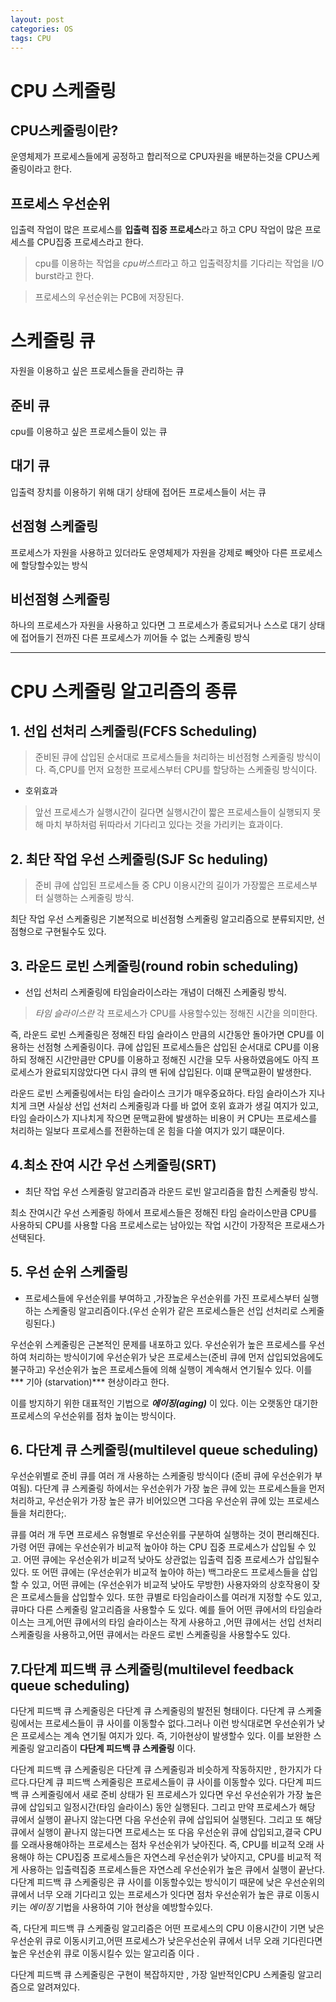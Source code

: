 ```yaml
---
layout: post
categories: OS
tags: CPU
---
```

# CPU 스케줄링
## CPU스케줄링이란?

운영체제가 프로세스들에게 공정하고 합리적으로 CPU자원을 배분하는것을 CPU스케줄링이라고 한다.
## 프로세스 우선순위 
입출력 작업이 많은 프로세스를 **입출력 집중 프로세스**라고 하고 CPU 작업이 많은 프로세스를 CPU집중 프로세스라고 한다.
> cpu를 이용하는 작업을 *cpu버스트*라고 하고 입출력장치를 기다리는 작업을 I/O burst라고 한다.

> 프로세스의 우선순위는 PCB에 저장된다.

# 스케줄링 큐 
자원을 이용하고 싶은 프로세스들을 관리하는 큐 
## 준비 큐 
cpu를 이용하고 싶은 프로세스들이 있는 큐 
## 대기 큐
입출력 장치를 이용하기 위해 대기 상태에 접어든 프로세스들이 서는 큐

## 선점형 스케줄링
프로세스가 자원을 사용하고 있더라도 운영체제가 자원을 강제로 빼앗아 다른 프로세스에 할당할수있는 방식
## 비선점형 스케줄링
하나의 프로세스가 자원을 사용하고 있다면 그 프로세스가 종료되거나 스스로 대기 상태에 접어들기 전까진 다른 프로세스가 끼어들 수 없는 스케줄링 방식





---


# CPU 스케줄링 알고리즘의 종류
## 1. 선입 선처리 스케줄링(FCFS Scheduling)
 >준비된 큐에 삽입된 순서대로 프로세스들을 처리하는 비선점형 스케줄링 방식이다.
 즉,CPU를 먼저 요청한 프로세스부터 CPU를 할당하는 스케줄링 방식이다.
 
 - 호위효과
 
 >앞선 프로세스가 실행시간이 길다면 실행시간이 짧은 프로세스들이 실행되지 못해 마치 부하처럼 뒤따라서 기다리고 있다는 것을 가리키는 효과이다.


## 2. 최단 작업 우선 스케줄링(SJF Sc heduling)
>준비 큐에 삽입된 프로세스들 중 CPU 이용시간의 길이가 가장짧은 프로세스부터 실행하는 스케줄링 방식.

최단 작업 우선 스케줄링은 기본적으로 비선점형 스케줄링 알고리즘으로 분류되지만, 선점형으로 구현될수도 있다.

## 3. 라운드 로빈 스케줄링(round robin scheduling)
- 선입 선처리 스케줄링에 타임슬라이스라는 개념이 더해진 스케줄링 방식.
>*타임 슬라이스란* 각 프로세스가 CPU를 사용할수있는 정해진 시간을 의미한다.

즉, 라운드 로빈 스케줄링은 정해진 타임 슬라이스 만큼의 시간동안 돌아가면 CPU를 이용하는 선점형 스케줄링이다.
큐에 삽입된 프로세스들은 삽입된 순서대로 CPU를 이용하되 정해진 시간만큼만 CPU를 이용하고 정해진 시간을 모두 사용하였음에도 아직 프로세스가 완료되지않았다면 다시 큐의 맨 뒤에 삽입된다.
이떄 문맥교환이 발생한다.

라운드 로빈 스케줄링에서는 타임 슬라이스 크기가 매우중요하다. 
타임 슬라이스가 지나치게 크면 사실상 선입 선처리 스케줄링과 다를 바 없어 호위 효과가 생길 여지가 있고, 타임 슬라이스가 지나치게 작으면 문맥교환에 발생하는 비용이 커 CPU는 프로세스를 처리하는 일보다 프로세스를 전환하는데 온 힘을 다쓸 여지가 있기 떄문이다.

## 4.최소 잔여 시간 우선 스케줄링(SRT)
- 최단 작업 우선 스케줄링 알고리즘과 라운드 로빈 알고리즘을 합친 스케줄링 방식.
>
최소 잔여시간 우선 스케줄링 하에서 프로세스들은 정해진 타임 슬라이스만큼 CPU를 사용하되 CPU를 사용할 다음 프로세스로는 남아있는 작업 시간이 가장적은 프로새스가 선택된다.

## 5. 우선 순위 스케줄링
- 프로세스들에 우선순위를 부여하고 ,가장높은 우선순위를 가진 프로세스부터 실행하는 스케줄링 알고리즘이다.(우선 순위가 같은 프로세스들은 선입 선처리로 스케줄링된다.)


우선순위 스케줄링은 근본적인 문제를 내포하고 있다. 우선순위가 높은 프로세스를 우선하여 처리하는 방식이기에 우선순위가 낮은 프로세스는(준비 큐에 먼저 삽입되었음에도 불구하고) 우선순위가 높은 프로세스들에 의해 실행이 계속해서 연기될수 있다. 이를 *** 기아 (starvation)*** 현상이라고 한다.

이를 방지하기 위한 대표적인 기법으로 ***에이징(aging)*** 이 있다.
이는 오랫동안 대기한 프로세스의 우선순위를 점차 높이는 방식이다.

## 6. 다단계 큐 스케줄링(multilevel queue scheduling)
우선순위별로 준비 큐를 여러 개 사용하는 스케줄링 방식이다 (준비 큐에 우선순위가 부여됨). 
다단계 큐 스케줄링 하에서는 우선순위가 가장 높은 큐에 있는 프로세스들을 먼저 처리하고, 우선순위가 가장 높은 큐가 비어있으면 그다음 우선순위 큐에 있는 프로세스들을 처리한다;.

큐를 여러 개 두면 프로세스 유형별로 우선순위를 구분하여 실행하는 것이 편리해진다. 가령 어떤 큐에는 우선순위가 비교적 높아야 하는 CPU 집중 프로세스가 삽입될 수 있고. 어떤 큐에는 우선순위가 비교적 낮아도 상관없는 입출력 집중 프로세스가 삽입될수 있다.
또 어떤 큐에는 (우선순위가 비교적 높아야 하는) 백그라운드 프로세스들을 삽입할 수 있고, 어떤 큐에는 (우선순위가 비교적 낮아도 무방한) 사용자와의 상호작용이 잦은 프로세스들을 삽입할수 있다.
또한 큐별로 타임슬라이스를 여러개 지정할 수도 있고, 큐마다 다른 스케줄링 알고리즘을 사용할수 도 있다.
예를 들어 어떤 큐에서의 타임슬라이스는 크게,어떤 큐에서의 타임 슬라이스는 작게 사용하고 ,어떤 큐에서는 선입 선처리 스케줄링을 사용하고,어떤 큐에서는 라운드 로빈 스케줄링을 사용할수도 있다.


## 7.다단계 피드백 큐 스케줄링(multilevel feedback queue scheduling)
다단게 피드백 큐 스케줄링은 다단계 큐 스케줄링의 발전된 형태이다.
다단계 큐 스케줄링에서는 프로세스들이 큐 사이를 이동할수 없다.그러나 이런 방식대로면 우선순위가 낮은 프로세스는 계속 연기될 여지가 있다.
즉, 기아현상이 발생할수 있다. 이를 보완한 스케줄링 알고리즘이 **다단계 피드백 큐 스케줄링** 이다.

다단계 피드백 큐 스케줄링은 다단계 큐 스케줄링과 비슷하게 작동하지만 , 한가지가 다르다.다단계 큐 피드백 스케줄링은 프로세스들이 큐 사이를 이동할수 있다.
다단계 피드백 큐 스케줄링에서 새로 준비 상태가 된 프로세스가 있다면 우선 우선순위가 가장 높은 큐에 삽입되고 일정시간(타임 슬라이스) 동안 실행된다.
그리고 만약 프로세스가 해당 큐에서 실행이 끝나지 않는다면 다음 우선순위 큐에 삽입되어 실행된다.    그리고 또 해당 큐에서 실행이 끝나지 않는다면 프로세스는 또 다음 우선순위 큐에 삽입되고,결국 CPU를 오래사용해야하는 프로세스는 점차 우선순위가 낮아진다.
즉, CPU를 비교적 오래 사용해야 하는 CPU집중 프로세스들은 자연스레 우선순위가 낮아지고, CPU를 비교적 적게 사용하는 입출력집중 프로세스들은 자연스레 우선순위가 높은 큐에서 실행이 끝난다.
다단계 피드백 큐 스케줄링은 큐 사이를 이동할수있는 방식이기 때문에 낮은 우선순위의 큐에서 너무 오래 기다리고 있는 프로세스가 잇다면 점차 우선순위가 높은 큐로 이동시키는 *에이징* 기법을 사용하여 기아 현상을 예방할수있다.


즉, 다단게 피드백 큐 스케줄링 알고리즘은 어떤 프로세스의 CPU 이용시간이 기면 낮은 우선순위 큐로 이동시키고,어떤 프로세스가 낮은우선순위 큐에서 너무 오래 기다린다면 높은 우선순위 큐로 이동시킬수 있는 알고리즘 이다 .

다단계 피드백 큐 스케줄링은 구현이 복잡하지만 , 가장 일반적인CPU 스케줄링 알고리즘으로 알려져있다.
